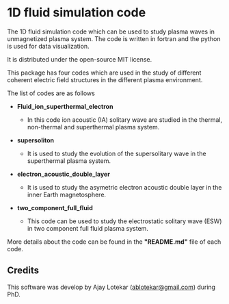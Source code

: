 # 1D fluid simulation code 

The 1D fluid simulation code which can be used to study plasma waves in 
unmagnetized plasma system. The code is written in fortran and the python is
used for data visualization.

It is distributed under the open-source MIT license.

This package has four codes which are used in the study of different coherent electric field 
structures in the different plasma environment. 

The list of codes are as follows 
* **Fluid_ion_superthermal_electron**
    - In this code ion acoustic (IA) solitary wave are studied in the
    thermal, non-thermal and superthermal plasma system.
      
* **supersoliton**
     - It is used to study the evolution of the supersolitary wave 
    in the superthermal plasma system.
       
* **electron_acoustic_double_layer**
    - It is used to study the asymetric electron acoustic double layer 
    in the inner Earth magnetosphere.
      
* **two_component_full_fluid**
    - This code can be used to study the electrostatic solitary wave (ESW) in 
    two component full fluid plasma system.
    
  
More details about the code can be found in the **"README.md"** file of each
code.

## Credits
      
This software was develop by Ajay Lotekar ([ablotekar@gmail.com](ablotekar@gmail.com))
during PhD. 
